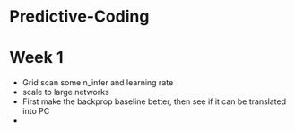 # Predictive-Coding

# Week 1
- Grid scan some n_infer and learning rate
- scale to large networks
- First make the backprop baseline better, then see if it can be translated into PC
- 
